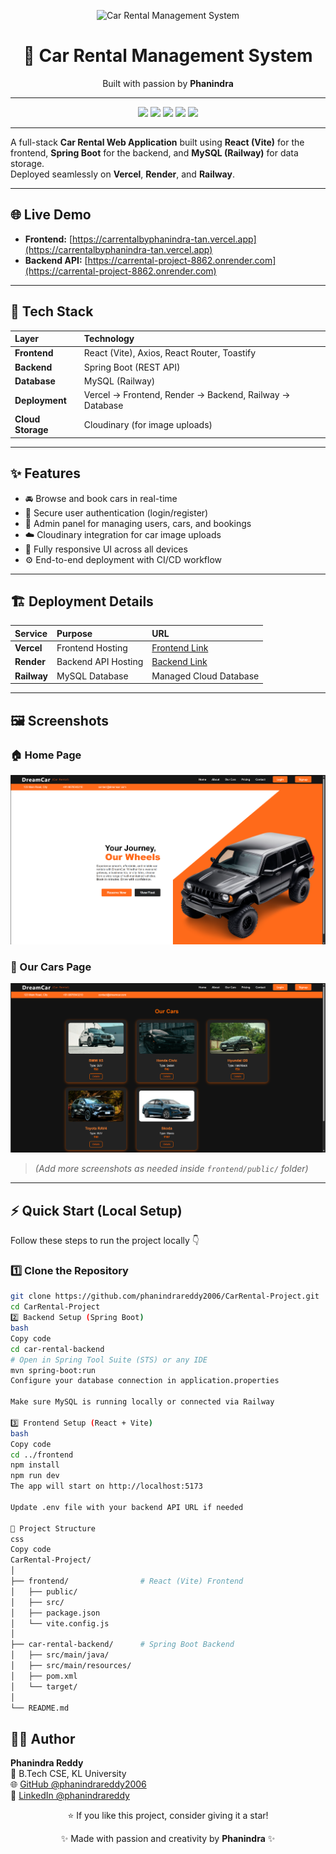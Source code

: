 <p align="center">
  <img src="https://img.shields.io/badge/Car%20Rental%20Management%20System-By%20Phanindra-ffffff?style=for-the-badge&logo=car&logoColor=000000" alt="Car Rental Management System">
</p>

<h1 align="center">🚗 Car Rental Management System</h1>
<p align="center">Built with passion by <b>Phanindra</b></p>

---

<p align="center">
  <img src="https://img.shields.io/badge/Frontend-React%20(Vite)-61DAFB?style=for-the-badge&logo=react&logoColor=000000" />
  <img src="https://img.shields.io/badge/Backend-Spring%20Boot-6DB33F?style=for-the-badge&logo=springboot&logoColor=ffffff" />
  <img src="https://img.shields.io/badge/Database-MySQL-00758F?style=for-the-badge&logo=mysql&logoColor=ffffff" />
  <img src="https://img.shields.io/badge/Cloud-Cloudinary-3448C5?style=for-the-badge&logo=cloudinary&logoColor=ffffff" />
  <img src="https://img.shields.io/badge/Deployed%20On-Vercel%20|%20Render%20|%20Railway-000000?style=for-the-badge&logo=vercel&logoColor=ffffff" />
</p>

---

A full-stack **Car Rental Web Application** built using **React (Vite)** for the frontend, **Spring Boot** for the backend, and **MySQL (Railway)** for data storage.  
Deployed seamlessly on **Vercel**, **Render**, and **Railway**.

---

## 🌐 Live Demo

- **Frontend:** [https://carrentalbyphanindra-tan.vercel.app](https://carrentalbyphanindra-tan.vercel.app)  
- **Backend API:** [https://carrental-project-8862.onrender.com](https://carrental-project-8862.onrender.com)

---

## 🧰 Tech Stack

| Layer | Technology |
|:------|:------------|
| **Frontend** | React (Vite), Axios, React Router, Toastify |
| **Backend** | Spring Boot (REST API) |
| **Database** | MySQL (Railway) |
| **Deployment** | Vercel → Frontend, Render → Backend, Railway → Database |
| **Cloud Storage** | Cloudinary (for image uploads) |

---

## ✨ Features

- 🚘 Browse and book cars in real-time  
- 🔑 Secure user authentication (login/register)  
- 🧾 Admin panel for managing users, cars, and bookings  
- ☁️ Cloudinary integration for car image uploads  
- 📱 Fully responsive UI across all devices  
- ⚙️ End-to-end deployment with CI/CD workflow  

---

## 🏗️ Deployment Details

| Service | Purpose | URL |
|:---------|:---------|:----|
| **Vercel** | Frontend Hosting | [Frontend Link](https://carrentalbyphanindra-tan.vercel.app) |
| **Render** | Backend API Hosting | [Backend Link](https://carrental-project-8862.onrender.com) |
| **Railway** | MySQL Database | Managed Cloud Database |

---

## 🖼️ Screenshots

### 🏠 Home Page
![Home Page](frontend/public/HomePage.png)

### 🚗 Our Cars Page
![Our Cars Page](frontend/public/OurCarsPage.png)

> *(Add more screenshots as needed inside `frontend/public/` folder)*

---

## ⚡ Quick Start (Local Setup)

Follow these steps to run the project locally 👇

### 1️⃣ Clone the Repository
```bash
git clone https://github.com/phanindrareddy2006/CarRental-Project.git
cd CarRental-Project
2️⃣ Backend Setup (Spring Boot)
bash
Copy code
cd car-rental-backend
# Open in Spring Tool Suite (STS) or any IDE
mvn spring-boot:run
Configure your database connection in application.properties

Make sure MySQL is running locally or connected via Railway

3️⃣ Frontend Setup (React + Vite)
bash
Copy code
cd ../frontend
npm install
npm run dev
The app will start on http://localhost:5173

Update .env file with your backend API URL if needed

📂 Project Structure
css
Copy code
CarRental-Project/
│
├── frontend/                # React (Vite) Frontend
│   ├── public/
│   ├── src/
│   ├── package.json
│   └── vite.config.js
│
├── car-rental-backend/      # Spring Boot Backend
│   ├── src/main/java/
│   ├── src/main/resources/
│   ├── pom.xml
│   └── target/
│
└── README.md

```
## 👨‍💻 Author  
**Phanindra Reddy**  
💼 B.Tech CSE, KL University  
🌐 [GitHub @phanindrareddy2006](https://github.com/phanindrareddy2006)  
🔗 [LinkedIn @phanindrareddy](https://www.linkedin.com/in/phanindrareddy)  


<p align="center">⭐ If you like this project, consider giving it a star!</p> <p align="center">✨ Made with passion and creativity by <b>Phanindra</b> ✨</p>
